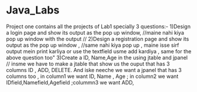 # Java_Labs
 
Project one contains all the projects of Lab1 specially 3 questions:-
1)Design a login page and show its output as the pop up window, //maine nahi kiya pop up window with the output //
2)Design a registration page and show its output as the pop up window , //same nahi kiya pop up , maine isse sirf output mein print karliya or use the textfield usme add kardiya , same for the above question too"
3)Create a ID, Name,Age in the using jtable and jpanel // insme we have to make a jtable that show us the ouput that has 3 columns ID , ADD, DELETE. And iske neeche we want a jpanel that has 3 columns too , in column1 we want ID, Name , Age ; in column2 we want IDfield,Namefield,Agefield ;colummn3 we want ADD, 